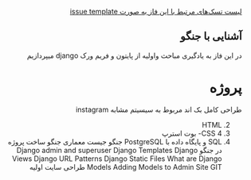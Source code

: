 <div dir="rtl" align='right'>


[لیست تسک‌های مرتبط با این فاز به صورت issue template](./issue-Phase01.md)

## آشنایی با جنگو
 
 در این فاز به یادگیری مباحث واولیه  از پایتون و فریم ورک django میپردازیم
 
 
 # پروژه
 طراحی کامل بک اند مربوط به  سیسیتم مشابه instagram
 
 2. HTML
3. CSS
4- بوت استرپ
 13. SQL و پایگاه داده با PostgreSQL
جنگو جیست
 معماری جنگو
 ساخت پروژه در جنگو
 Django admin and superuser
Django Templates
Django Views
Django URL Patterns
Django Static Files
What are Django Models
 Adding Models to Admin Site
GIT
 طراحی سایت اولیه
 
 

 
 
 

